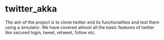 # twitter_akka
The aim of the project is to clone twitter and its functionalities and test them using a simulator. We have covered almost all the basic features of twitter like secured login, tweet, retweet, follow etc. 
